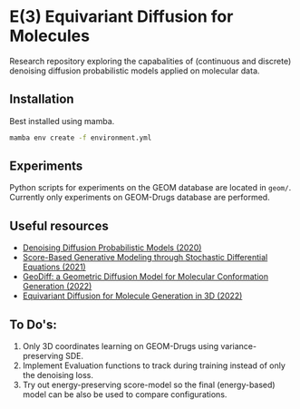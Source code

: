 # E(3) Equivariant Diffusion for Molecules

Research repository exploring the capabalities of (continuous and discrete) denoising diffusion probabilistic models applied on molecular data.

## Installation
Best installed using mamba.
```bash
mamba env create -f environment.yml
```

## Experiments
Python scripts for experiments on the GEOM database are located in `geom/`.
Currently only experiments on GEOM-Drugs database are performed.

## Useful resources
- [Denoising Diffusion Probabilistic Models (2020)](https://arxiv.org/abs/2006.11239)
 - [Score-Based Generative Modeling through Stochastic Differential Equations (2021)](https://arxiv.org/abs/2011.13456)
 - [GeoDiff: a Geometric Diffusion Model for Molecular Conformation Generation (2022)](https://arxiv.org/abs/2203.02923)
 - [Equivariant Diffusion for Molecule Generation in 3D (2022)](https://arxiv.org/abs/2203.17003)

## To Do's:
1) Only 3D coordinates learning on GEOM-Drugs using variance-preserving SDE.
2) Implement Evaluation functions to track during training instead of only the denoising loss.
3) Try out energy-preserving score-model so the final (energy-based) model can be also be used to compare configurations.

